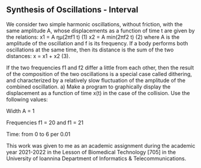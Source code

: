Synthesis of Oscillations - Interval
----------


We consider two simple harmonic oscillations, without friction, with the same amplitude A, whose displacements as a function of time t are given by the relations: x1 = A ημ(2πf1 t) (1)
x2 = A min(2πf2 t) (2)
where A is the amplitude of the oscillation and f is its frequency.
If a body performs both oscillations at the same time, then its distance is the sum of the two distances: x = x1 + x2 (3).

If the two frequencies f1 and f2 differ a little from each other, then the result of the composition of the two oscillations is a special case called dithering, and characterized by a relatively slow fluctuation of the amplitude of the combined oscillation.
a) Make a program to graphically display the displacement as a function of time x(t) in the case of the collision.
Use the following values:

Width A = 1

Frequencies f1 = 20 and f1 = 21

Time: from 0 to 6 per 0.01

This work was given to me as an academic assignment during the academic year 2021-2022 in the Lesson of Biomedical Technology [705] in the University of Ioannina Department of Informatics & Telecommunications.

